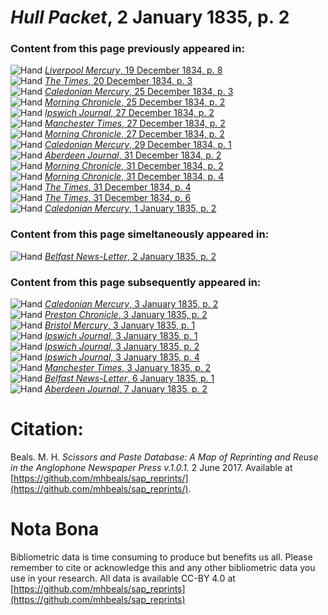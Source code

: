# *Hull Packet*, 2 January 1835, p. 2  
  
### Content from this page previously appeared in:  
![Hand](http://scissorsandpaste.net/wp-content/uploads/2017/06/smallhandpointer.png) [*Liverpool Mercury*, 19 December 1834, p. 8](https://mhbeals.github.io/sap_html/Liverpool-Mercury/Liverpool-Mercury-19-December-1834-p-8)  
![Hand](http://scissorsandpaste.net/wp-content/uploads/2017/06/smallhandpointer.png) [*The Times*, 20 December 1834, p. 3](https://mhbeals.github.io/sap_html/The-Times/The-Times-20-December-1834-p-3)  
![Hand](http://scissorsandpaste.net/wp-content/uploads/2017/06/smallhandpointer.png) [*Caledonian Mercury*, 25 December 1834, p. 3](https://mhbeals.github.io/sap_html/Caledonian-Mercury/Caledonian-Mercury-25-December-1834-p-3)  
![Hand](http://scissorsandpaste.net/wp-content/uploads/2017/06/smallhandpointer.png) [*Morning Chronicle*, 25 December 1834, p. 2](https://mhbeals.github.io/sap_html/Morning-Chronicle/Morning-Chronicle-25-December-1834-p-2)  
![Hand](http://scissorsandpaste.net/wp-content/uploads/2017/06/smallhandpointer.png) [*Ipswich Journal*, 27 December 1834, p. 2](https://mhbeals.github.io/sap_html/Ipswich-Journal/Ipswich-Journal-27-December-1834-p-2)  
![Hand](http://scissorsandpaste.net/wp-content/uploads/2017/06/smallhandpointer.png) [*Manchester Times*, 27 December 1834, p. 2](https://mhbeals.github.io/sap_html/Manchester-Times/Manchester-Times-27-December-1834-p-2)  
![Hand](http://scissorsandpaste.net/wp-content/uploads/2017/06/smallhandpointer.png) [*Morning Chronicle*, 27 December 1834, p. 2](https://mhbeals.github.io/sap_html/Morning-Chronicle/Morning-Chronicle-27-December-1834-p-2)  
![Hand](http://scissorsandpaste.net/wp-content/uploads/2017/06/smallhandpointer.png) [*Caledonian Mercury*, 29 December 1834, p. 1](https://mhbeals.github.io/sap_html/Caledonian-Mercury/Caledonian-Mercury-29-December-1834-p-1)  
![Hand](http://scissorsandpaste.net/wp-content/uploads/2017/06/smallhandpointer.png) [*Aberdeen Journal*, 31 December 1834, p. 2](https://mhbeals.github.io/sap_html/Aberdeen-Journal/Aberdeen-Journal-31-December-1834-p-2)  
![Hand](http://scissorsandpaste.net/wp-content/uploads/2017/06/smallhandpointer.png) [*Morning Chronicle*, 31 December 1834, p. 2](https://mhbeals.github.io/sap_html/Morning-Chronicle/Morning-Chronicle-31-December-1834-p-2)  
![Hand](http://scissorsandpaste.net/wp-content/uploads/2017/06/smallhandpointer.png) [*Morning Chronicle*, 31 December 1834, p. 4](https://mhbeals.github.io/sap_html/Morning-Chronicle/Morning-Chronicle-31-December-1834-p-4)  
![Hand](http://scissorsandpaste.net/wp-content/uploads/2017/06/smallhandpointer.png) [*The Times*, 31 December 1834, p. 4](https://mhbeals.github.io/sap_html/The-Times/The-Times-31-December-1834-p-4)  
![Hand](http://scissorsandpaste.net/wp-content/uploads/2017/06/smallhandpointer.png) [*The Times*, 31 December 1834, p. 6](https://mhbeals.github.io/sap_html/The-Times/The-Times-31-December-1834-p-6)  
![Hand](http://scissorsandpaste.net/wp-content/uploads/2017/06/smallhandpointer.png) [*Caledonian Mercury*, 1 January 1835, p. 2](https://mhbeals.github.io/sap_html/Caledonian-Mercury/Caledonian-Mercury-1-January-1835-p-2)  
  
### Content from this page simeltaneously appeared in:  
![Hand](http://scissorsandpaste.net/wp-content/uploads/2017/06/smallhandpointer.png) [*Belfast News-Letter*, 2 January 1835, p. 2](https://mhbeals.github.io/sap_html/Belfast-News-Letter/Belfast-News-Letter-2-January-1835-p-2)  
  
### Content from this page subsequently appeared in:  
![Hand](http://scissorsandpaste.net/wp-content/uploads/2017/06/smallhandpointer.png) [*Caledonian Mercury*, 3 January 1835, p. 2](https://mhbeals.github.io/sap_html/Caledonian-Mercury/Caledonian-Mercury-3-January-1835-p-2)  
![Hand](http://scissorsandpaste.net/wp-content/uploads/2017/06/smallhandpointer.png) [*Preston Chronicle*, 3 January 1835, p. 2](https://mhbeals.github.io/sap_html/Preston-Chronicle/Preston-Chronicle-3-January-1835-p-2)  
![Hand](http://scissorsandpaste.net/wp-content/uploads/2017/06/smallhandpointer.png) [*Bristol Mercury*, 3 January 1835, p. 1](https://mhbeals.github.io/sap_html/Bristol-Mercury/Bristol-Mercury-3-January-1835-p-1)  
![Hand](http://scissorsandpaste.net/wp-content/uploads/2017/06/smallhandpointer.png) [*Ipswich Journal*, 3 January 1835, p. 1](https://mhbeals.github.io/sap_html/Ipswich-Journal/Ipswich-Journal-3-January-1835-p-1)  
![Hand](http://scissorsandpaste.net/wp-content/uploads/2017/06/smallhandpointer.png) [*Ipswich Journal*, 3 January 1835, p. 2](https://mhbeals.github.io/sap_html/Ipswich-Journal/Ipswich-Journal-3-January-1835-p-2)  
![Hand](http://scissorsandpaste.net/wp-content/uploads/2017/06/smallhandpointer.png) [*Ipswich Journal*, 3 January 1835, p. 4](https://mhbeals.github.io/sap_html/Ipswich-Journal/Ipswich-Journal-3-January-1835-p-4)  
![Hand](http://scissorsandpaste.net/wp-content/uploads/2017/06/smallhandpointer.png) [*Manchester Times*, 3 January 1835, p. 2](https://mhbeals.github.io/sap_html/Manchester-Times/Manchester-Times-3-January-1835-p-2)  
![Hand](http://scissorsandpaste.net/wp-content/uploads/2017/06/smallhandpointer.png) [*Belfast News-Letter*, 6 January 1835, p. 1](https://mhbeals.github.io/sap_html/Belfast-News-Letter/Belfast-News-Letter-6-January-1835-p-1)  
![Hand](http://scissorsandpaste.net/wp-content/uploads/2017/06/smallhandpointer.png) [*Aberdeen Journal*, 7 January 1835, p. 2](https://mhbeals.github.io/sap_html/Aberdeen-Journal/Aberdeen-Journal-7-January-1835-p-2)  


# Citation: 

Beals. M. H. *Scissors and Paste Database: A Map of Reprinting and Reuse in the Anglophone Newspaper Press v.1.0.1.* 2 June 2017. Available at [https://github.com/mhbeals/sap_reprints/](https://github.com/mhbeals/sap_reprints/). 

# Nota Bona

Bibliometric data is time consuming to produce but benefits us all. Please remember to cite or acknowledge this and any other bibliometric data you use in your research. All data is available CC-BY 4.0 at [https://github.com/mhbeals/sap_reprints](https://github.com/mhbeals/sap_reprints)